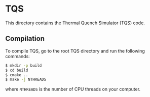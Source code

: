 # TQS
This directory contains the Thermal Quench Simulator (TQS) code.

## Compilation
To compile TQS, go to the root TQS directory and run the following commands:

```bash
$ mkdir -p build
$ cd build
$ cmake ..
$ make -j NTHREADS
```
where ``NTHREADS`` is the number of CPU threads on your computer.

